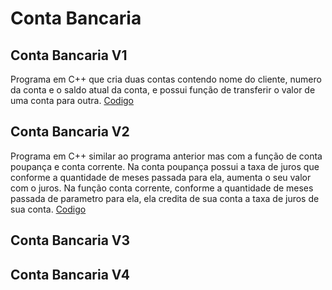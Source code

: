 # Conta Bancaria

## Conta Bancaria V1

Programa em C++ que cria duas contas contendo nome do cliente, numero da conta e o saldo atual da conta, e possui função de transferir o valor de uma conta para outra. [Codigo](/conta2.cpp)

## Conta Bancaria V2

Programa em C++ similar ao programa anterior mas com a função de conta poupança e conta corrente. Na conta poupança possui a taxa de juros que conforme a quantidade de meses passada para ela, aumenta o seu valor com o juros. Na função conta corrente, conforme a quantidade de meses passada de parametro para ela, ela credita de sua conta a taxa de juros de sua conta. [Codigo](/conta3.cpp)

## Conta Bancaria V3


## Conta Bancaria V4
